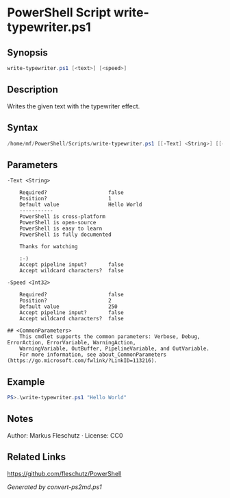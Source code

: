 # PowerShell Script write-typewriter.ps1

## Synopsis
```powershell
write-typewriter.ps1 [<text>] [<speed>]
```

## Description
Writes the given text with the typewriter effect.

## Syntax
```powershell
/home/mf/PowerShell/Scripts/write-typewriter.ps1 [[-Text] <String>] [[-Speed] <Int32>] [<CommonParameters>]
```

## Parameters

```
-Text <String>
    
    Required?                    false
    Position?                    1
    Default value                Hello World
    -----------
    PowerShell is cross-platform
    PowerShell is open-source
    PowerShell is easy to learn
    PowerShell is fully documented
    
    Thanks for watching
    
    :-)
    Accept pipeline input?       false
    Accept wildcard characters?  false
```

```
-Speed <Int32>
    
    Required?                    false
    Position?                    2
    Default value                250
    Accept pipeline input?       false
    Accept wildcard characters?  false
```

```
## <CommonParameters>
    This cmdlet supports the common parameters: Verbose, Debug, ErrorAction, ErrorVariable, WarningAction, 
    WarningVariable, OutBuffer, PipelineVariable, and OutVariable.
    For more information, see about_CommonParameters (https://go.microsoft.com/fwlink/?LinkID=113216).
```

## Example
```powershell
PS>.\write-typewriter.ps1 "Hello World"
```


## Notes
Author: Markus Fleschutz · License: CC0

## Related Links
https://github.com/fleschutz/PowerShell

*Generated by convert-ps2md.ps1*
